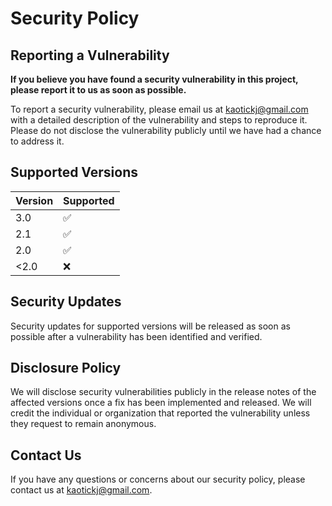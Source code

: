 # Security Policy

## Reporting a Vulnerability

**If you believe you have found a security vulnerability in this project, please report it to us as soon as possible.**

To report a security vulnerability, please email us at [kaotickj@gmail.com](mailto:kaotickj@gmail.com) with a detailed description of the vulnerability and steps to reproduce it. Please do not disclose the vulnerability publicly until we have had a chance to address it.

## Supported Versions

| Version | Supported          |
| ------- | ------------------ |
| 3.0   | :white_check_mark: |
| 2.1   | :white_check_mark: |
| 2.0   | :white_check_mark: |
| <2.0   | :x: |

## Security Updates

Security updates for supported versions will be released as soon as possible after a vulnerability has been identified and verified. 

## Disclosure Policy

We will disclose security vulnerabilities publicly in the release notes of the affected versions once a fix has been implemented and released. We will credit the individual or organization that reported the vulnerability unless they request to remain anonymous.

## Contact Us

If you have any questions or concerns about our security policy, please contact us at [kaotickj@gmail.com](mailto:kaotickj@gmail.com).
